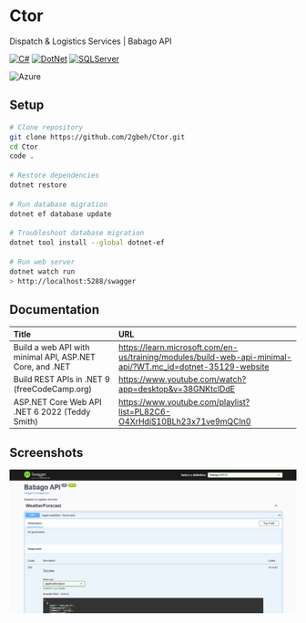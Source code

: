 # Ctor

Dispatch & Logistics Services | Babago API

[![C#](https://img.shields.io/badge/CSharp-13.x-178600.svg)](https://learn.microsoft.com/en-us/dotnet/csharp/tour-of-csharp/overview)
[![DotNet](https://img.shields.io/badge/.NET-9.x-68217A.svg)](https://learn.microsoft.com/en-us/aspnet/core/tutorials/min-web-api?view=aspnetcore-9.0&tabs=visual-studio)
[![SQLServer](https://img.shields.io/badge/SQLServer-16.x-CC2927.svg)](https://www.w3schools.com/mysql/default.asp)

![Azure](https://img.shields.io/badge/azure-%230072C6.svg?style=for-the-badge&logo=microsoftazure&logoColor=white)

## Setup

```bash
# Clone repository
git clone https://github.com/2gbeh/Ctor.git
cd Ctor
code .

# Restore dependencies
dotnet restore

# Run database migration
dotnet ef database update

# Troubleshoot database migration
dotnet tool install --global dotnet-ef

# Run web server
dotnet watch run
> http://localhost:5288/swagger
```

## Documentation

| Title                                                     | URL                                                                                                         |
| :------------------------------------------------------- | :---------------------------------------------------------------------------------------------------------- |
| Build a web API with minimal API, ASP.NET Core, and .NET | https://learn.microsoft.com/en-us/training/modules/build-web-api-minimal-api/?WT.mc_id=dotnet-35129-website |
| Build REST APIs in .NET 9 (freeCodeCamp.org)             | https://www.youtube.com/watch?app=desktop&v=38GNKtclDdE                                                     |
| ASP.NET Core Web API .NET 6 2022 (Teddy Smith)           | https://www.youtube.com/playlist?list=PL82C6-O4XrHdiS10BLh23x71ve9mQCln0                                    |


## Screenshots

![Social Preview](./social-preview.png)
